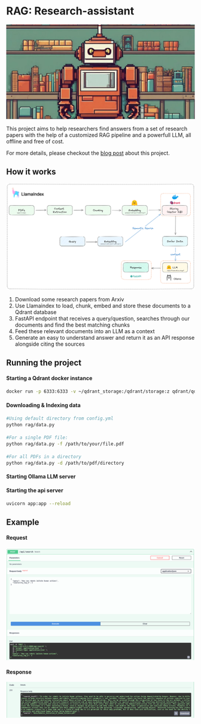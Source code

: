 # RAG: Research-assistant

![Header](images/readme_header.png)

This project aims to help researchers find answers from a set of research papers with the help of a customized RAG pipeline and a powerfull LLM, all offline and free of cost.

For more details, please checkout the [blog post](https://otmaneboughaba.com/posts/local-rag-api) about this project.

## How it works

![Project Architecture](images/local-rag-architecture.png)

1. Download some research papers from Arxiv
2. Use Llamaindex to load, chunk, embed and store these documents to a Qdrant database
3. FastAPI endpoint that receives a query/question, searches through our documents and find the best matching chunks
4. Feed these relevant documents into an LLM as a context
5. Generate an easy to understand answer and return it as an API response alongside citing the sources

## Running the project

#### Starting a Qdrant docker instance

```bash
docker run -p 6333:6333 -v ~/qdrant_storage:/qdrant/storage:z qdrant/qdrant
```

#### Downloading & Indexing data

```bash
#Using default directory from config.yml
python rag/data.py

#For a single PDF file:
python rag/data.py -f /path/to/your/file.pdf

#For all PDFs in a directory
python rag/data.py -d /path/to/pdf/directory
```

#### Starting Ollama LLM server


#### Starting the api server

```bash
uvicorn app:app --reload
```


## Example

#### Request

![Post Request](images/post_request.png)

#### Response
![Response](images/response.png)

